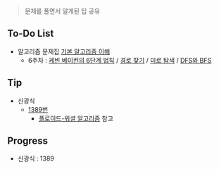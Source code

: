 > 문제를 풀면서 알게된 팁 공유

## To-Do List
- 알고리즘 문제집 [기본 알고리즘 이해](https://www.acmicpc.net/workbook/view/1443)
    - 6주차 : [케빈 베이컨의 6단계 법칙](https://www.acmicpc.net/problem/1389) / 
    [경로 찾기](https://www.acmicpc.net/problem/11403) / 
    [미로 탐색](https://www.acmicpc.net/problem/2178) / 
    [DFS와 BFS](https://www.acmicpc.net/problem/1260)

## Tip
- 신광식
    - [1389번](https://github.com/mel1015/algorithm-study/blob/1389/Winter_Vacation/week_6/1389_mel1015.cpp)
        - [플로이드-워셜 알고리즘](https://ko.wikipedia.org/wiki/%ED%94%8C%EB%A1%9C%EC%9D%B4%EB%93%9C-%EC%9B%8C%EC%85%9C_%EC%95%8C%EA%B3%A0%EB%A6%AC%EC%A6%98) 참고       

## Progress
- 신광식 : 1389